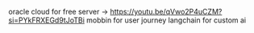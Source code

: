 oracle cloud for free server -> https://youtu.be/qVwo2P4uCZM?si=PYkFRXEGd9tJoTBi
mobbin for user journey
langchain for custom ai
